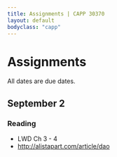 ```yaml
---
title: Assignments | CAPP 30370
layout: default
bodyclass: "capp"
---
```

# Assignments

All dates are due dates.

## September 2

### Reading
- LWD Ch 3 - 4
- http://alistapart.com/article/dao
